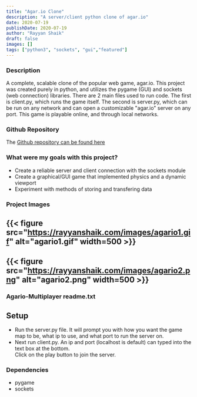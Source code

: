 ```yaml
---
title: "Agar.io Clone"
description: "A server/client python clone of agar.io"
date: 2020-07-19
publishDate: 2020-07-19
author: "Rayyan Shaik"
draft: false
images: []
tags: ["python3", "sockets", "gui","featured"]
---
```


### Description
A complete, scalable clone of the popular web game, agar.io. This project was created purely in python, and utilizes the pygame (GUI) and sockets (web connection) libraries. There are 2 main files used to run code. The first is client.py, which runs the game itself. The second is server.py, which can be run on any network and can open a customizable "agar.io" server on any port. This game is playable online, and through local networks.

### Github Repository
The [Github repository can be found here](https://github.com/rayyanshaik2022/Agario-Multiplayer/)   

### What were my goals with this project?
* Create a reliable server and client connection with the sockets module
* Create a graphical/GUI game that implemented physics and a dynamic viewport
* Experiment with methods of storing and transfering data


### Project Images

{{< figure src="https://rayyanshaik.com/images/agario1.gif" alt="agario1.gif" width=500 >}}
---
{{< figure src="https://rayyanshaik.com/images/agario2.png" alt="agario2.png" width=500 >}}
---

### Agario-Multiplayer readme.txt
## Setup
* Run the server.py file. It will prompt you with how you want the game map to be, what ip to use, and what port to run the server on.
* Next run client.py.   An ip and port (localhost is default) can typed into the text box at the bottom.   
Click on the play button to join the server.

### Dependencies
* pygame
* sockets
